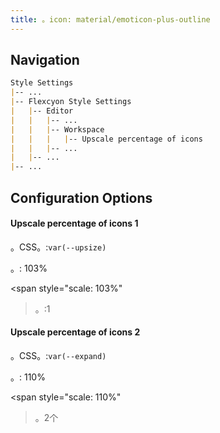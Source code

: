 ```yaml
---
title: 。icon: material/emoticon-plus-outline
---
```


## Navigation

```md
Style Settings
|-- ...
|-- Flexcyon Style Settings
|   |-- Editor
|   |   |-- ...
|   |   |-- Workspace
|   |   |   |-- Upscale percentage of icons
|   |   |-- ...
|   |-- ...
|-- ...
```

## Configuration Options

#### Upscale percentage of icons 1

。CSS。:`var(--upsize)`

。: 103%

<span style="scale: 103%"
>。:1</span>

#### Upscale percentage of icons 2

。CSS。:`var(--expand)`

。: 110%

<span style="scale: 110%"
>。2个</span>
